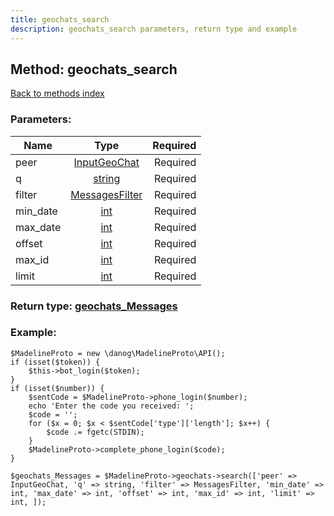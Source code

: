 ```yaml
---
title: geochats_search
description: geochats_search parameters, return type and example
---
```

## Method: geochats\_search  
[Back to methods index](index.md)


### Parameters:

| Name     |    Type       | Required |
|----------|:-------------:|---------:|
|peer|[InputGeoChat](../types/InputGeoChat.md) | Required|
|q|[string](../types/string.md) | Required|
|filter|[MessagesFilter](../types/MessagesFilter.md) | Required|
|min\_date|[int](../types/int.md) | Required|
|max\_date|[int](../types/int.md) | Required|
|offset|[int](../types/int.md) | Required|
|max\_id|[int](../types/int.md) | Required|
|limit|[int](../types/int.md) | Required|


### Return type: [geochats\_Messages](../types/geochats_Messages.md)

### Example:


```
$MadelineProto = new \danog\MadelineProto\API();
if (isset($token)) {
    $this->bot_login($token);
}
if (isset($number)) {
    $sentCode = $MadelineProto->phone_login($number);
    echo 'Enter the code you received: ';
    $code = '';
    for ($x = 0; $x < $sentCode['type']['length']; $x++) {
        $code .= fgetc(STDIN);
    }
    $MadelineProto->complete_phone_login($code);
}

$geochats_Messages = $MadelineProto->geochats->search(['peer' => InputGeoChat, 'q' => string, 'filter' => MessagesFilter, 'min_date' => int, 'max_date' => int, 'offset' => int, 'max_id' => int, 'limit' => int, ]);
```